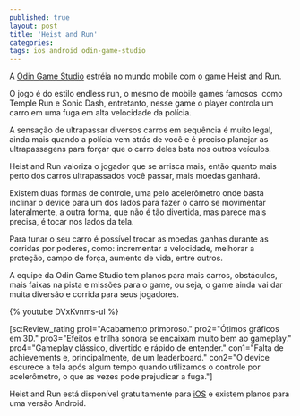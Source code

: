 ```yaml
---
published: true
layout: post
title: 'Heist and Run'
categories: 
tags: ios android odin-game-studio
---
```

A <a href="http://www.odingamestudio.com.br/" target="_blank">Odin Game Studio</a>
 estréia no mundo mobile com o game Heist and Run.

O jogo é do estilo endless run, o mesmo de mobile games famosos  como Temple Run e Sonic Dash, entretanto, nesse game o player controla um carro em uma fuga em alta velocidade da polícia.




A sensação de ultrapassar diversos carros em sequência é muito legal, ainda mais quando a polícia vem atrás de você e é preciso planejar as ultrapassagens para forçar que o carro deles bata nos outros veículos.

Heist and Run valoriza o jogador que se arrisca mais, então quanto mais perto dos carros ultrapassados você passar, mais moedas ganhará.




Existem duas formas de controle, uma pelo acelerômetro onde basta inclinar o device para um dos lados para fazer o carro se movimentar lateralmente, a outra forma, que não é tão divertida, mas parece mais precisa, é tocar nos lados da tela.




Para tunar o seu carro é possível trocar as moedas ganhas durante as corridas por poderes, como: incrementar a velocidade, melhorar a proteção, campo de força, aumento de vida, entre outros.

A equipe da Odin Game Studio tem planos para mais carros, obstáculos, mais faixas na pista e missões para o game, ou seja, o game ainda vai dar muita diversão e corrida para seus jogadores.

{% youtube DVxKvnms-uI %}

[sc:Review_rating pro1="Acabamento primoroso." pro2="Ótimos gráficos em 3D." pro3="Efeitos e trilha sonora se encaixam muito bem ao gameplay." pro4="Gameplay clássico, divertido e rápido de entender." con1="Falta de achievements e, principalmente, de um leaderboard." con2="O device escurece a tela após algum tempo quando utilizamos o controle por acelerômetro, o que as vezes pode prejudicar a fuga."]

Heist and Run está disponível gratuitamente para <a href="https://itunes.apple.com/us/app/heist-and-run/id599259729?mt=8" target="_blank">iOS</a>
 e existem planos para uma versão Android.